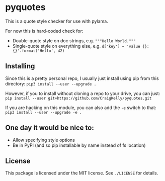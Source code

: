 # pyquotes

This is a quote style checker for use with pylama.

For now this is hard-coded check for:

* Double-quote style on doc strings, e.g. `"""Hello World."""`
* Single-quote style on everything else, e.g.
  `d['key'] = 'value {}:{}'.format('Hello', 42)`

## Installing

Since this is a pretty personal repo, I usually just install using pip from this directory:
`pip3 install --user --upgrade .`

However, if you to install without cloning a repo to your drive, you can just:
`pip install --user git+https://github.com/CraigKelly/pyquotes.git`

If you are hacking on this module, you can also add the `-e` switch to that: 
`pip3 install --user --upgrade -e .`


## One day it would be nice to:

* Allow specifying style options
* Be in PyPI (and so pip installable by name instead of fs location)

## License

This package is licensed under the MIT license. See `./LICENSE` for details.
